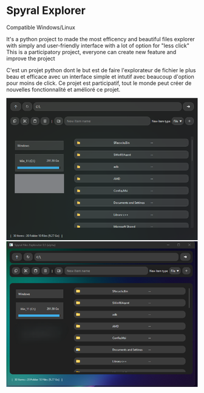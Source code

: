 # Spyral Explorer

Compatible Windows/Linux

It's a python project to made the most efficency and beautiful files explorer with simply and user-friendly interface with a lot of option for "less click"
This is a participatory project, everyone can create new feature and improve the project

C'est un projet python dont le but est de faire l'explorateur de fichier le plus beau et efficace avec un interface simple et intutif avec beaucoup d'option pour moins de click.
Ce projet est participatif, tout le monde peut créer de nouvelles fonctionnalité et amélioré ce projet.

<img src="/previews/capture.png" width="800" />
<img src="/previews/capture2.png" width="800" />
